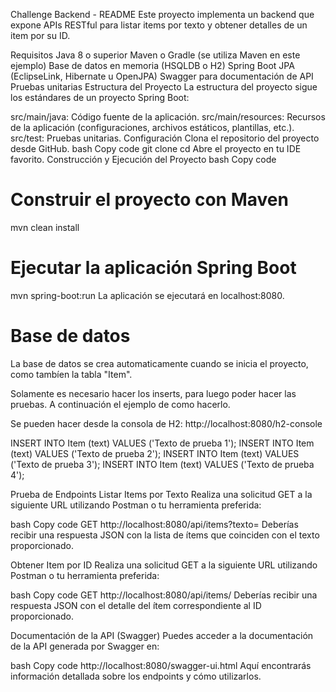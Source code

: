 Challenge Backend - README
Este proyecto implementa un backend que expone APIs RESTful para listar items por texto y obtener detalles de un item por su ID.

Requisitos
Java 8 o superior
Maven o Gradle (se utiliza Maven en este ejemplo)
Base de datos en memoria (HSQLDB o H2)
Spring Boot
JPA (EclipseLink, Hibernate u OpenJPA)
Swagger para documentación de API
Pruebas unitarias
Estructura del Proyecto
La estructura del proyecto sigue los estándares de un proyecto Spring Boot:

src/main/java: Código fuente de la aplicación.
src/main/resources: Recursos de la aplicación (configuraciones, archivos estáticos, plantillas, etc.).
src/test: Pruebas unitarias.
Configuración
Clona el repositorio del proyecto desde GitHub.
bash
Copy code
git clone <url-del-repositorio>
cd <nombre-del-proyecto>
Abre el proyecto en tu IDE favorito.
Construcción y Ejecución del Proyecto
bash
Copy code
# Construir el proyecto con Maven
mvn clean install

# Ejecutar la aplicación Spring Boot
mvn spring-boot:run
La aplicación se ejecutará en localhost:8080.

# Base de datos

La base de datos se crea automaticamente cuando se inicia el proyecto, como tambíen la tabla "Item". 

Solamente es necesario hacer los inserts, para luego poder hacer las pruebas. A continuación el ejemplo de como hacerlo. 

Se pueden hacer desde la consola de H2: http://localhost:8080/h2-console

INSERT INTO Item (text) VALUES ('Texto de prueba 1');
INSERT INTO Item (text) VALUES ('Texto de prueba 2');
INSERT INTO Item (text) VALUES ('Texto de prueba 3');
INSERT INTO Item (text) VALUES ('Texto de prueba 4');


Prueba de Endpoints
Listar Items por Texto
Realiza una solicitud GET a la siguiente URL utilizando Postman o tu herramienta preferida:

bash
Copy code
GET http://localhost:8080/api/items?texto=<texto-a-buscar>
Deberías recibir una respuesta JSON con la lista de ítems que coinciden con el texto proporcionado.

Obtener Item por ID
Realiza una solicitud GET a la siguiente URL utilizando Postman o tu herramienta preferida:

bash
Copy code
GET http://localhost:8080/api/items/<id-del-item>
Deberías recibir una respuesta JSON con el detalle del ítem correspondiente al ID proporcionado.

Documentación de la API (Swagger)
Puedes acceder a la documentación de la API generada por Swagger en:

bash
Copy code
http://localhost:8080/swagger-ui.html
Aquí encontrarás información detallada sobre los endpoints y cómo utilizarlos.